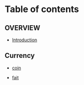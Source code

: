 # Table of contents

## OVERVIEW

* [Introduction](README.md)

## Currency

* [coin](coin.md)

* [fait](fait.md)